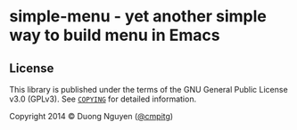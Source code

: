 # simple-menu - yet another simple way to build menu in Emacs #

## License ##

This library is published under the terms of the GNU General Public License
v3.0 (GPLv3).  See [`COPYING`](/COPYING) for detailed information.

Copyright 2014 ©  Duong Nguyen ([@cmpitg](https://github.com/cmpitg/))
